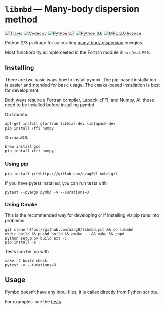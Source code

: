 # `libmbd` — Many-body dispersion method


[![Travis](https://img.shields.io/travis/azag0/libmbd.svg)](https://travis-ci.org/azag0/libmbd)
[![Codecov](https://img.shields.io/codecov/c/github/azag0/libmbd.svg)](https://codecov.io/gh/azag0/libmbd)
[![Python 2.7](https://img.shields.io/badge/Python-2.7-blue.svg)]()
[![Python 3.6](https://img.shields.io/badge/Python-3.6-blue.svg)]()
[![MPL 2.0 license](https://img.shields.io/github/license/azag0/libmbd.svg)](https://github.com/azag0/libmbd/blob/master/LICENSE)

Python 2/3 package for calculating [many-body dispersion](http://dx.doi.org/10.1063/1.4865104) energies.

Most functionality is implemented in the Fortran module in `src/mbd.F90`.

## Installing

There are two basic ways how to install pymbd. The pip-based installation is easier and intended for basic usage. The cmake-based installation is best for development.

Both ways require a Fortran compiler, Lapack, cFFI, and Numpy. All these need to be installed before installing pymbd.

On Ubuntu:

```bash
apt-get install gfortran libblas-dev liblapack-dev
pip install cffi numpy
```

On macOS:

```bash
brew install gcc
pip install cffi numpy
```

### Using pip

```
pip install git+https://github.com/azag0/libmbd.git
```

If you have pytest installed, you can run tests with

```
pytest --pyargs pymbd -v --durations=3
```

### Using Cmake

This is the recommended way for developing or if installing via pip runs into problems.

```
git clone https://github.com/azag0/libmbd.git && cd libmbd
mkdir build && pushd build && cmake .. && make && popd
python setup.py build_ext -i
pip install -e .
```

Tests can be run with

```
make -C build check
pytest -v --durations=3
```

## Usage

Pymbd doesn't have any input files, it is called directly from Python scripts. 

For examples, see the [tests](https://github.com/azag0/libmbd/blob/master/pymbd/test_pymbd.py).

